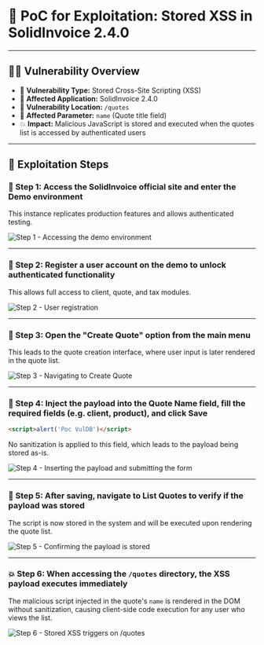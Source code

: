 # 📄 PoC for Exploitation: Stored XSS in SolidInvoice 2.4.0


---

## 🕵️‍♂️ Vulnerability Overview

- 🐞 **Vulnerability Type:** Stored Cross-Site Scripting (XSS)  
- 🧩 **Affected Application:** SolidInvoice 2.4.0  
- 📍 **Vulnerability Location:** `/quotes`  
- 🧾 **Affected Parameter:** `name` (Quote title field)  
- 💥 **Impact:** Malicious JavaScript is stored and executed when the quotes list is accessed by authenticated users

---

## 🧪 Exploitation Steps

### 🐉 Step 1: Access the SolidInvoice official site and enter the **Demo** environment

This instance replicates production features and allows authenticated testing.

![Step 1 - Accessing the demo environment](stored%20xss%20client/imagens/1.png)

---

### 🧾 Step 2: Register a user account on the demo to unlock authenticated functionality

This allows full access to client, quote, and tax modules.

![Step 2 - User registration](stored%20xss%20client/imagens/2.png)

---

### 📑 Step 3: Open the **"Create Quote"** option from the main menu

This leads to the quote creation interface, where user input is later rendered in the quote list.

![Step 3 - Navigating to Create Quote](imagens/3.png)

---

### 💉 Step 4: Inject the payload into the **Quote Name** field, fill the required fields (e.g. client, product), and click **Save**

```html
<script>alert('Poc VulDB')</script>
```

No sanitization is applied to this field, which leads to the payload being stored as-is.

![Step 4 - Inserting the payload and submitting the form](imagens/4.png)

---

### 🧾 Step 5: After saving, navigate to **List Quotes** to verify if the payload was stored

The script is now stored in the system and will be executed upon rendering the quote list.

![Step 5 - Confirming the payload is stored](imagens/5.png)

---

### 💥 Step 6: When accessing the `/quotes` directory, the XSS payload executes immediately

The malicious script injected in the quote's `name` is rendered in the DOM without sanitization, causing client-side code execution for any user who views the list.

![Step 6 - Stored XSS triggers on /quotes](imagens/6.png)
